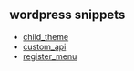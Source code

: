 ## wordpress snippets

- [child_theme](./child_theme.md)
- [custom_api](./custom_api.md)
- [register_menu](./register_menu.md)